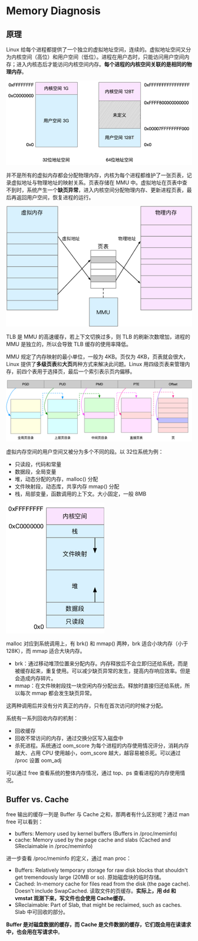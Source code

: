 # Memory Diagnosis

## 原理

Linux 给每个进程都提供了一个独立的虚拟地址空间，连续的。虚拟地址空间又分为内核空间（高位）和用户空间（低位）。进程在用户态时，只能访问用户空间内存；进入内核态后才能访问内核空间内存。**每个进程的内核空间关联的是相同的物理内存**。

![](../../.gitbook/assets/image%20%28290%29.png)

并不是所有的虚拟内存都会分配物理内存，内核为每个进程都维护了一张页表，记录虚拟地址与物理地址的映射关系。页表存储在 MMU 中。虚拟地址在页表中查不到时，系统产生一个**缺页异常**，进入内核空间分配物理内存、更新进程页表，最后再返回用户空间，恢复进程的运行。

![](../../.gitbook/assets/image%20%28292%29.png)

TLB 是 MMU 的高速缓存，若上下文切换过多，则 TLB 的刷新次数增加，进程的 MMU 是独立的，所以会导致 TLB 缓存的使用率降低。

MMU 规定了内存映射的最小单位，一般为 4KB。页仅为 4KB，页表就会很大，Linux 提供了**多级页表**和**大页**两种方式来解决此问题。Linux 用四级页表来管理内存，前四个表用于选择页，最后一个索引表示页内偏移。

![](../../.gitbook/assets/image%20%28293%29.png)

虚拟内存空间的用户空间又被分为多个不同的段。以 32位系统为例：

* 只读段，代码和常量
* 数据段，全局变量
* 堆，动态分配的内存，malloc\(\) 分配
* 文件映射段，动态库，共享内存 mmap\(\) 分配
* 栈，局部变量，函数调用的上下文。大小固定，一般 8MB

![](../../.gitbook/assets/image%20%28291%29.png)

malloc 对应到系统调用上，有 brk\(\) 和 mmap\(\) 两种，brk 适合小块内存（小于 128K），而 mmap 适合大块内存。

* brk：通过移动堆顶位置来分配内存。内存释放后不会立即归还给系统，而是被缓存起来，重复使用。可以减少缺页异常的发生，提高内存响应效率。但是会造成内存碎片。
* mmap：在文件映射段找一块空闲内存分配出去。释放时直接归还给系统，所以每次 mmap 都会发生缺页异常。

这两种调用后并没有分片真正的内存，只有在首次访问的时候才分配。

系统有一系列回收内存的机制：

* 回收缓存
* 回收不常访问的内存，通过交换分区写入磁盘中
* 杀死进程。系统通过 oom\_score 为每个进程的内存使用情况评分，消耗内存越大、占用 CPU 使用越小，oom\_score 越大，越容易被杀死。可以通过 /proc 设置 oom\_adj

可以通过 free 查看系统的整体内存情况，通过 top、ps 查看进程的内存使用情况。

## Buffer vs. Cache

free 输出的缓存一列是 Buffer 与 Cache 之和，那两者有什么区别呢？通过 man free 可以看到：

* buffers: Memory used by kernel buffers \(Buffers in /proc/meminfo\)
* cache: Memory used by the page cache and slabs \(Cached and SReclaimable in /proc/meminfo\)

进一步查看 /proc/meminfo 的定义，通过 man proc：

* Buffers: Relatively temporary storage for raw disk blocks that shouldn't get tremendously large \(20MB or so\). 原始磁盘块的临时存储。
* Cached: In-memory cache for files read from the disk \(the page cache\). Doesn't include SwapCached. 读取文件的页缓存。**实际上，用 dd 和 vmstat 观测下来，写文件也会使用 Cache缓存**。
* SReclaimable: Part of Slab, that might be reclaimed, such as caches. Slab 中可回收的部分。

**Buffer 是对磁盘数据的缓存，而 Cache 是文件数据的缓存，它们既会用在读请求中，也会用在写请求中**。

